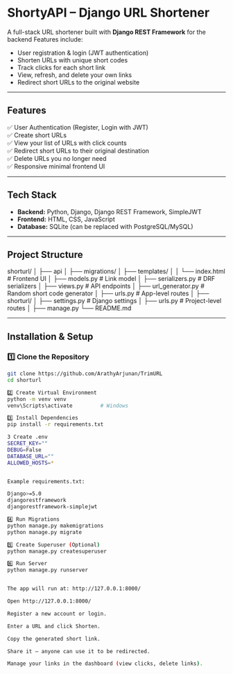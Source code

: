 # **ShortyAPI – Django URL Shortener**

A full-stack URL shortener built with **Django REST Framework** for the backend
Features include:

- User registration & login (JWT authentication)  
- Shorten URLs with unique short codes  
- Track clicks for each short link  
- View, refresh, and delete your own links  
- Redirect short URLs to the original website  

---

## **Features**
✅ User Authentication (Register, Login with JWT)  
✅ Create short URLs  
✅ View your list of URLs with click counts  
✅ Redirect short URLs to their original destination  
✅ Delete URLs you no longer need  
✅ Responsive minimal frontend UI  

---

## **Tech Stack**
- **Backend:** Python, Django, Django REST Framework, SimpleJWT  
- **Frontend:** HTML, CSS, JavaScript  
- **Database:** SQLite (can be replaced with PostgreSQL/MySQL)  

---

## **Project Structure**
shorturl/
│
├── api
│ ├── migrations/
│ ├── templates/
│ │ └── index.html # Frontend UI
│ ├── models.py # Link model
│ ├── serializers.py # DRF serializers
│ ├── views.py # API endpoints
│ ├── url_generator.py # Random short code generator
│ ├── urls.py # App-level routes
│
├── shorturl/
│ ├── settings.py # Django settings
│ ├── urls.py # Project-level routes
│
├── manage.py
└── README.md


---

## **Installation & Setup**

### 1️⃣ Clone the Repository
```bash
git clone https://github.com/ArathyArjunan/TrimURL
cd shorturl

2️⃣ Create Virtual Environment
python -m venv venv 
venv\Scripts\activate         # Windows

3️⃣ Install Dependencies
pip install -r requirements.txt

3 Create .env
SECRET_KEY=""
DEBUG=False
DATABASE_URL=""
ALLOWED_HOSTS=*


Example requirements.txt:

Django>=5.0
djangorestframework
djangorestframework-simplejwt

4️⃣ Run Migrations
python manage.py makemigrations
python manage.py migrate

5️⃣ Create Superuser (Optional)
python manage.py createsuperuser

6️⃣ Run Server
python manage.py runserver


The app will run at: http://127.0.0.1:8000/

Open http://127.0.0.1:8000/

Register a new account or login.

Enter a URL and click Shorten.

Copy the generated short link.

Share it — anyone can use it to be redirected.

Manage your links in the dashboard (view clicks, delete links).
